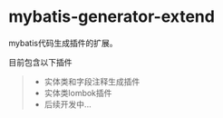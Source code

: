 # mybatis-generator-extend
mybatis代码生成插件的扩展。

目前包含以下插件
> * 实体类和字段注释生成插件
> * 实体类lombok插件
> * 后续开发中...